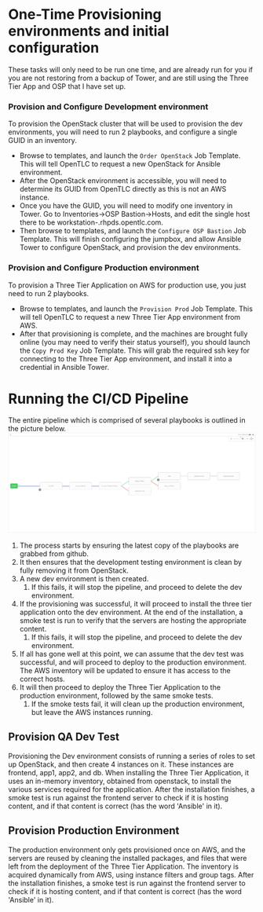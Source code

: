 # One-Time Provisioning environments and initial configuration
These tasks will only need to be run one time, and are already run for you if you are not restoring from a backup of Tower, and are still using the Three Tier App and OSP that I have set up.

### Provision and Configure Development environment
To provision the OpenStack cluster that will be used to provision the dev environments, you will need to run 2 playbooks, and configure a single GUID in an inventory.

* Browse to templates, and launch the `Order OpenStack` Job Template. This will tell OpenTLC to request a new OpenStack for Ansible environment.
* After the OpenStack environment is accessible, you will need to determine its GUID from OpenTLC directly as this is not an AWS instance.
* Once you have the GUID, you will need to modify one inventory in Tower. Go to Inventories->OSP Bastion->Hosts, and edit the single host there to be workstation-<GUID>.rhpds.opentlc.com.
* Then browse to templates, and launch the `Configure OSP Bastion` Job Template. This will finish configuring the jumpbox, and allow Ansible Tower to configure OpenStack, and provision the dev environments.

### Provision and Configure Production environment
To provision a Three Tier Application on AWS for production use, you just need to run 2 playbooks.
* Browse to templates, and launch the `Provision Prod` Job Template. This will tell OpenTLC to request a new Three Tier App environment from AWS.
* After that provisioning is complete, and the machines are brought fully online (you may need to verify their status yourself), you should launch the `Copy Prod Key` Job Template. This will grab the required ssh key for connecting to the Three Tier App environment, and install it into a credential in Ansible Tower.

# Running the CI/CD Pipeline
The entire pipeline which is comprised of several playbooks is outlined in the picture below.
![CI/CD Workflow](readme_files/CICD_Pipeline.png)
1. The process starts by ensuring the latest copy of the playbooks are grabbed from github.
2. It then ensures that the development testing environment is clean by fully removing it from OpenStack.
3. A new dev environment is then created.
    1. If this fails, it will stop the pipeline, and proceed to delete the dev environment.
4. If the provisioning was successful, it will proceed to install the three tier application onto the dev environment. At the end of the installation, a smoke test is run to verify that the servers are hosting the appropriate content.
    1. If this fails, it will stop the pipeline, and proceed to delete the dev environment.
5. If all has gone well at this point, we can assume that the dev test was successful, and will proceed to deploy to the production environment. The AWS inventory will be updated to ensure it has access to the correct hosts.
6. It will then proceed to deploy the Three Tier Application to the production environment, followed by the same smoke tests.
    1. If the smoke tests fail, it will clean up the production environment, but leave the AWS instances running.

## Provision QA Dev Test
Provisioning the Dev environment consists of running a series of roles to set up OpenStack, and then create 4 instances on it. These instances are frontend, app1, app2, and db.
When installing the Three Tier Application, it uses an in-memory inventory, obtained from openstack, to install the various services required for the application.
After the installation finishes, a smoke test is run against the frontend server to check if it is hosting content, and if that content is correct (has the word 'Ansible' in it).

## Provision Production Environment
The production environment only gets provisioned once on AWS, and the servers are reused by cleaning the installed packages, and files that were left from the deployment of the Three Tier Application.
The inventory is acquired dynamically from AWS, using instance filters and group tags.
After the installation finishes, a smoke test is run against the frontend server to check if it is hosting content, and if that content is correct (has the word 'Ansible' in it).